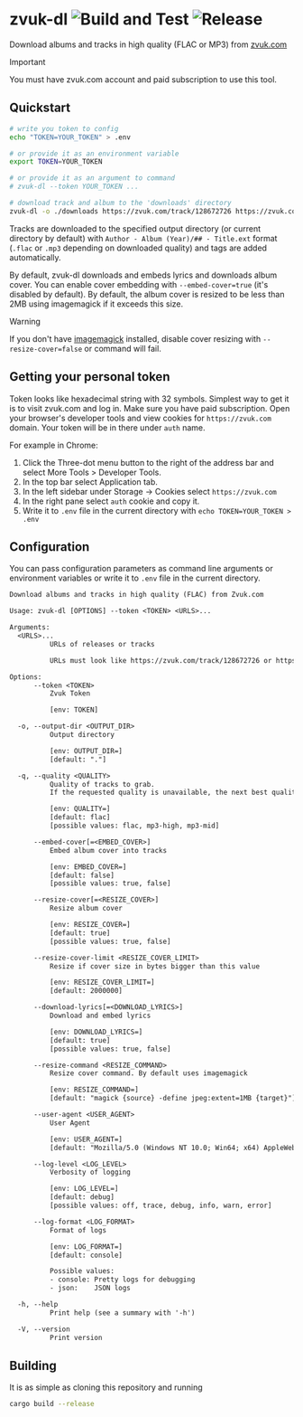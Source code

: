 # zvuk-dl ![Build and Test](https://github.com/skarrok/zvuk-dl-rs/actions/workflows/build_and_test.yml/badge.svg) ![Release](https://github.com/skarrok/zvuk-dl-rs/actions/workflows/release.yml/badge.svg)

Download albums and tracks in high quality (FLAC or MP3) from [zvuk.com](https://zvuk.com)

> [!IMPORTANT]
> You must have zvuk.com account and paid subscription to use this tool.

## Quickstart

```sh
# write you token to config
echo "TOKEN=YOUR_TOKEN" > .env

# or provide it as an environment variable
export TOKEN=YOUR_TOKEN

# or provide it as an argument to command
# zvuk-dl --token YOUR_TOKEN ...

# download track and album to the 'downloads' directory
zvuk-dl -o ./downloads https://zvuk.com/track/128672726 https://zvuk.com/release/29970563
```

Tracks are downloaded to the specified output directory (or current directory by default) with
`Author - Album (Year)/## - Title.ext` format (`.flac` or `.mp3` depending on downloaded quality) and tags are added
automatically.

By default, zvuk-dl downloads and embeds lyrics and downloads album cover.
You can enable cover embedding with `--embed-cover=true` (it's disabled by default).
By default, the album cover is resized to be less than 2MB using imagemagick if it exceeds this size.

> [!WARNING]
> If you don't have [imagemagick](https://imagemagick.org) installed, disable
> cover resizing with `--resize-cover=false` or command will fail.

## Getting your personal token

Token looks like hexadecimal string with 32 symbols.
Simplest way to get it is to visit zvuk.com and log in.
Make sure you have paid subscription.
Open your browser's developer tools and view cookies for `https://zvuk.com` domain.
Your token will be in there under `auth` name.

For example in Chrome:

1. Click the Three-dot menu button to the right of the address bar and select
   More Tools > Developer Tools.
2. In the top bar select Application tab.
3. In the left sidebar under Storage -> Cookies select `https://zvuk.com`
4. In the right pane select `auth` cookie and copy it.
5. Write it to `.env` file in the current directory with
   `echo TOKEN=YOUR_TOKEN > .env`

## Configuration

You can pass configuration parameters as command line arguments or environment
variables or write it to `.env` file in the current directory.

```txt
Download albums and tracks in high quality (FLAC) from Zvuk.com

Usage: zvuk-dl [OPTIONS] --token <TOKEN> <URLS>...

Arguments:
  <URLS>...
          URLs of releases or tracks

          URLs must look like https://zvuk.com/track/128672726 or https://zvuk.com/release/29970563

Options:
      --token <TOKEN>
          Zvuk Token

          [env: TOKEN]

  -o, --output-dir <OUTPUT_DIR>
          Output directory

          [env: OUTPUT_DIR=]
          [default: "."]

  -q, --quality <QUALITY>
          Quality of tracks to grab.
          If the requested quality is unavailable, the next best quality will be downloaded automatically (FLAC -> MP3High -> MP3Mid).

          [env: QUALITY=]
          [default: flac]
          [possible values: flac, mp3-high, mp3-mid]

      --embed-cover[=<EMBED_COVER>]
          Embed album cover into tracks

          [env: EMBED_COVER=]
          [default: false]
          [possible values: true, false]

      --resize-cover[=<RESIZE_COVER>]
          Resize album cover

          [env: RESIZE_COVER=]
          [default: true]
          [possible values: true, false]

      --resize-cover-limit <RESIZE_COVER_LIMIT>
          Resize if cover size in bytes bigger than this value

          [env: RESIZE_COVER_LIMIT=]
          [default: 2000000]

      --download-lyrics[=<DOWNLOAD_LYRICS>]
          Download and embed lyrics

          [env: DOWNLOAD_LYRICS=]
          [default: true]
          [possible values: true, false]

      --resize-command <RESIZE_COMMAND>
          Resize cover command. By default uses imagemagick

          [env: RESIZE_COMMAND=]
          [default: "magick {source} -define jpeg:extent=1MB {target}"]

      --user-agent <USER_AGENT>
          User Agent

          [env: USER_AGENT=]
          [default: "Mozilla/5.0 (Windows NT 10.0; Win64; x64) AppleWebKit/537.36 (KHTML, like Gecko) Chrome/131.0.0.0 Safari/537.36"]

      --log-level <LOG_LEVEL>
          Verbosity of logging

          [env: LOG_LEVEL=]
          [default: debug]
          [possible values: off, trace, debug, info, warn, error]

      --log-format <LOG_FORMAT>
          Format of logs

          [env: LOG_FORMAT=]
          [default: console]

          Possible values:
          - console: Pretty logs for debugging
          - json:    JSON logs

  -h, --help
          Print help (see a summary with '-h')

  -V, --version
          Print version
```

## Building

It is as simple as cloning this repository and running

```bash
cargo build --release
```
